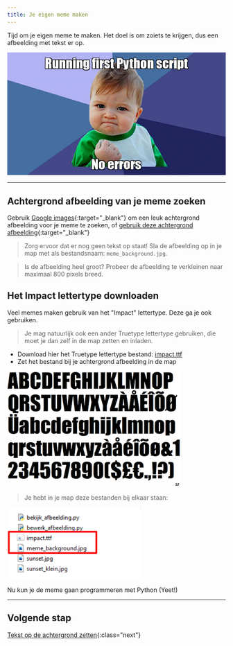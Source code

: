 ```yaml
---
title: Je eigen meme maken
---
```


Tijd om je eigen meme te maken. Het doel is om zoiets te krijgen, dus een afbeelding met tekst er op.

![](voorbeeld_meme.jpg)

---

## Achtergrond afbeelding van je meme zoeken
Gebruik [Google images](https://www.google.com/search?tbm=isch&q=meme+background){:target="_blank"} om een leuk achtergrond afbeelding voor je meme te zoeken, of [gebruik deze achtergrond afbeelding](meme_background.jpg){:target="_blank"}

> Zorg ervoor dat er nog geen tekst op staat! Sla de afbeelding op in je map met als bestandsnaam: `meme_background.jpg`.

> Is de afbeelding heel groot? Probeer de afbeelding te verkleinen naar maximaal 800 pixels breed.

## Het Impact lettertype downloaden 
Veel memes maken gebruik van het "Impact" lettertype. Deze ga je ook gebruiken. 

> Je mag natuurlijk ook een ander Truetype lettertype gebruiken, die moet je dan zelf in de map zetten en inladen.

* Download hier het Truetype lettertype bestand: [impact.ttf](impact.ttf)
* Zet het bestand bij je achtergrond afbeelding in de map 

![Impact font](impact.gif)

> Je hebt in je map deze bestanden bij elkaar staan:

![Files](files.png)

Nu kun je de meme gaan programmeren met Python (Yeet!)

---

## Volgende stap
[Tekst op de achtergrond zetten](../05-meme-compose){:class="next"}

